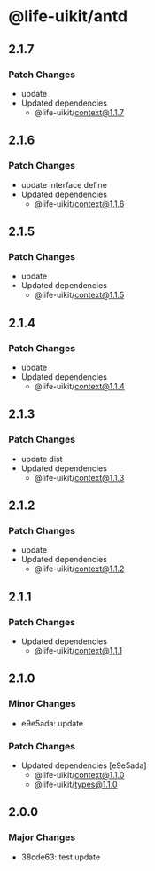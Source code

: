 # @life-uikit/antd

## 2.1.7

### Patch Changes

- update
- Updated dependencies
  - @life-uikit/context@1.1.7

## 2.1.6

### Patch Changes

- update interface define
- Updated dependencies
  - @life-uikit/context@1.1.6

## 2.1.5

### Patch Changes

- update
- Updated dependencies
  - @life-uikit/context@1.1.5

## 2.1.4

### Patch Changes

- update
- Updated dependencies
  - @life-uikit/context@1.1.4

## 2.1.3

### Patch Changes

- update dist
- Updated dependencies
  - @life-uikit/context@1.1.3

## 2.1.2

### Patch Changes

- update
- Updated dependencies
  - @life-uikit/context@1.1.2

## 2.1.1

### Patch Changes

- Updated dependencies
  - @life-uikit/context@1.1.1

## 2.1.0

### Minor Changes

- e9e5ada: update

### Patch Changes

- Updated dependencies [e9e5ada]
  - @life-uikit/context@1.1.0
  - @life-uikit/types@1.1.0

## 2.0.0

### Major Changes

- 38cde63: test update
